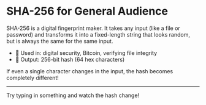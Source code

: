 # SHA-256 for General Audience

SHA-256 is a digital fingerprint maker. It takes any input (like a file or password) and transforms it into a fixed-length string that looks random, but is always the same for the same input.

- 🧠 Used in: digital security, Bitcoin, verifying file integrity
- 🧮 Output: 256-bit hash (64 hex characters)

If even a single character changes in the input, the hash becomes completely different!

---

Try typing in something and watch the hash change!
